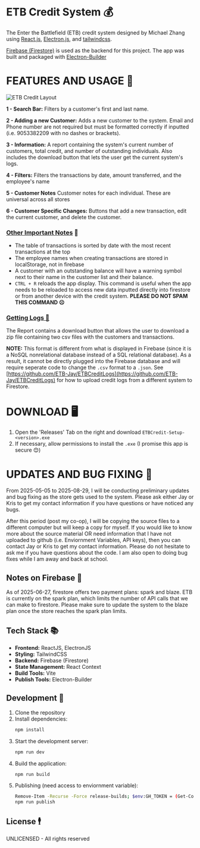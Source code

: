 # ETB Credit System 💰
The Enter the Battlefield (ETB) credit system designed by Michael Zhang using [React.js](https://react.dev/), [Electron.js](https://www.electronjs.org/), and [tailwindcss](https://tailwindcss.com/).

[Firebase (Firestore)](https://firebase.google.com/) is used as the backend for this project. The app was built and packaged with [Electron-Builder](https://www.electron.build/index.html)

# FEATURES AND USAGE 📝
![ETB Credit Layout](https://github.com/user-attachments/assets/540441c0-a281-4c25-b97e-62c1e5694e8a)


**1 - Search Bar:** Filters by a customer's first and last name. 

**2 - Adding a new Customer:** Adds a new customer to the system. Email and Phone number are not required but must be formatted correctly if inputted (i.e. 9053382209 with no dashes or brackets). 

**3 - Information:** A report containing the system's current number of customers, total credit, and number of outstanding individuals. Also includes the download button that lets the user get the current system's logs. 

**4 - Filters:** Filters the transactions by date, amount transferred, and the employee's name

**5 - Customer Notes** Customer notes for each individual. These are universal across all stores

**6 - Customer Specific Changes:** Buttons that add a new transaction, edit the current customer, and delete the customer.

### <ins>Other Important Notes</ins> 🤔
- The table of transactions is sorted by date with the most recent transactions at the top
- The employee names when creating transactions are stored in localStorage, not in firebase
- A customer with an outstanding balance will have a warning symbol next to their name in the customer list and their balance.
- `CTRL + R` reloads the app display. This command is useful when the app needs to be reloaded to access new data inputted directly into firestore or from another device with the credit system. **PLEASE DO NOT SPAM THIS COMMAND ☹️**

### <ins>Getting Logs 📰</ins>	 
The Report contains a download button that allows the user to download a zip file containing two csv files with the customers and transactions. 

**NOTE:** This format is different from what is displayed in Firebase (since it is a NoSQL nonrelational database instead of a SQL relational database). As a result, it cannot be directly plugged into the Firebase database and will require seperate code to change the `.csv` format to a `.json`. See [https://github.com/ETB-Jay/ETBCreditLogs](https://github.com/ETB-Jay/ETBCreditLogs) for how to upload credit logs from a different system to Firestore. 

# DOWNLOAD 🖥️
1. Open the 'Releases' Tab on the right and download `ETBCredit-Setup-<version>.exe`
2. If necessary, allow permissions to install the `.exe` (I promise this app is secure 😊)

# UPDATES AND BUG FIXING 🐛
From 2025-05-05 to 2025-08-29, I will be conducting preliminary updates and bug fixing as the store gets used to the system. Please ask either Jay or Kris to get my contact information if you have questions or have noticed any bugs.

After this period (post my co-op), I will be copying the source files to a different computer but will keep a copy for myself. If you would like to know more about the source material OR need information that I have not uploaded to github (i.e. Enviornment Variables, API keys), then you can contact Jay or Kris to get my contact information. Please do not hesitate to ask me if you have questions about the code. I am also open to doing bug fixes while I am away and back at school.

## Notes on Firebase 📓
As of 2025-06-27, firestore offers two payment plans: spark and blaze. ETB is currently on the spark plan, which limits the number of API calls that we can make to firestore. Please make sure to update the system to the blaze plan once the store reaches the spark plan limits. 

## Tech Stack 📚
- **Frontend:** ReactJS, ElectronJS
- **Styling:** TailwindCSS
- **Backend:** Firebase (Firestore)
- **State Management:** React Context
- **Build Tools:** Vite
- **Publish Tools:** Electron-Builder

## Development 🛒
1. Clone the repository
2. Install dependencies:
   ```bash
   npm install
   ```
3. Start the development server:
   ```bash
   npm run dev
   ```
4. Build the application:
   ```bash
   npm run build
   ```
5. Publishing (need access to enviornment variable):
   ```bash
   Remove-Item -Recurse -Force release-builds; $env:GH_TOKEN = (Get-Content .env | Select-String "GH_TOKEN").ToString().Split("=")[1].Trim()
   npm run publish
   ```
   
## License 🕴️

UNLICENSED - All rights reserved
